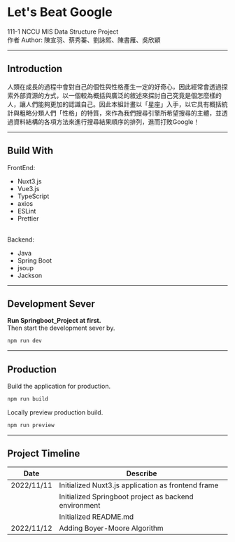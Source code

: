 # **Let's Beat Google** #

111-1 NCCU MIS Data Structure Project\
作者 Author: 陳宣羽、蔡秀蓁、劉詠熙、陳書雁、吳欣穎
***

## **Introduction** ##

人類在成長的過程中會對自己的個性與性格產生一定的好奇心，因此經常會透過探索外部資源的方式，以一個較為概括與廣泛的敘述來探討自己究竟是個怎麼樣的人，讓人們能夠更加的認識自己。因此本組計畫以「星座」入手，以它具有概括統計與粗略分類人們「性格」的特質，來作為我們搜尋引擎所希望搜尋的主體，並透過資料結構的各項方法來進行搜尋結果順序的排列，進而打敗Google！

***

## **Build With** ##

FrontEnd:

* Nuxt3.js
* Vue3.js
* TypeScript
* axios
* ESLint
* Prettier

\
Backend:

* Java
* Spring Boot
* jsoup
* Jackson

***

## **Development Sever** ##

**Run Springboot_Project at first.**\
Then start the development sever by.

```bash
npm run dev
```

***

## **Production** ##

Build the application for production.

```bash
npm run build
```

Locally preview production build.

```bash
npm run preview
```

***

## **Project Timeline** ##

| Date | Describe |
| --- | --- |
| 2022/11/11 | Initialized Nuxt3.js application as frontend frame |
|            | Initialized Springboot project as backend environment |
|            | Initialized README.md |
| 2022/11/12 | Adding Boyer-Moore Algorithm |
